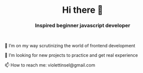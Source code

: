<h1 align="center">Hi there 🌺</h1>
<h3 align="center">Inspired beginner javascript developer</h3>

<br>
<p>🌱 I’m on my way scrutinizing the world of frontend development</p>
<p>🔭 I’m looking for new projects to practice and get real experience</p>
<p>📫 How to reach me: violettinsel@gmail.com</p>

<!--
**waldblume/waldblume** is a ✨ _special_ ✨ repository because its `README.md` (this file) appears on your GitHub profile.

Here are some ideas to get you started:

- 🔭 I’m currently working on ...
- 🌱 I’m currently learning ...
- 👯 I’m looking to collaborate on ...
- 🤔 I’m looking for help with ...
- 💬 Ask me about ...
- 📫 How to reach me: ...
- 😄 Pronouns: ...
- ⚡ Fun fact: ...
-->

